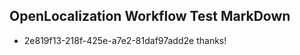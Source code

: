 ## OpenLocalization Workflow Test MarkDown
* 2e819f13-218f-425e-a7e2-81daf97add2e thanks!

<!--HONumber=Aug16_HO1-->


